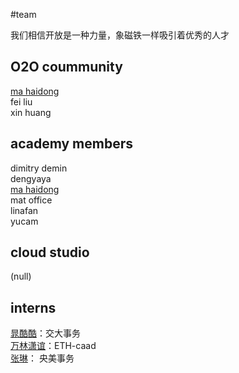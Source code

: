 #team   

我们相信开放是一种力量，象磁铁一样吸引着优秀的人才    

O2O coummunity
------
[ma haidong](http://www.ikuku.cn/name/7673)   
fei liu  
xin huang  

academy members
--------

dimitry demin  
dengyaya  
[ma haidong](http://www.ikuku.cn/name/7673)  
mat office  
linafan  
yucam  

cloud studio
-----
(null)  


interns
--------

[晁酷酷](http://www.ikuku.cn/name/9551)：交大事务  
[万林潇谊](http://www.ikuku.cn/name/9549)：ETH-caad  
[张琳](http://www.ikuku.cn/name/9555)： 央美事务  

